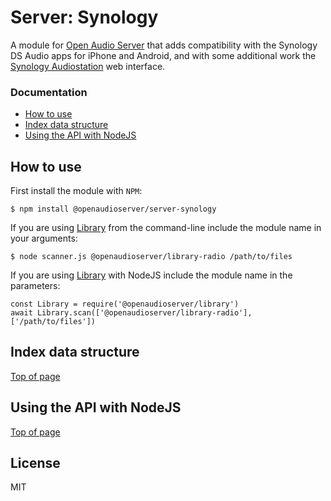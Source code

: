 # Server: Synology

A module for [Open Audio Server](https://github.com/openaudioserver/open-audio-server) that adds compatibility with the Synology DS Audio apps for iPhone and Android, and with some additional work the [Synology Audiostation](https://www.synology.com/en-us/dsm/feature/audio_station) web interface.

### Documentation

- [How to use](#how-to-use)
- [Index data structure](#index-data-structure)
- [Using the API with NodeJS](#using-the-media-index-with-nodejs)

## How to use

First install the module with `NPM`:

    $ npm install @openaudioserver/server-synology

If you are using [Library](https://github.com/openaudioserver/library) from the command-line include the module name in your arguments:

    $ node scanner.js @openaudioserver/library-radio /path/to/files

If you are using [Library](https://github.com/openaudioserver/library) with NodeJS include the module name in the parameters:

    const Library = require('@openaudioserver/library')
    await Library.scan(['@openaudioserver/library-radio'], ['/path/to/files'])

## Index data structure

[Top of page](#documentation)

## Using the API with NodeJS

[Top of page](#documentation)

## License

MIT
